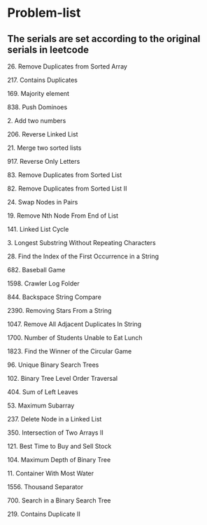 # Problem-list

## The serials are set according to the original serials in leetcode

26\. Remove Duplicates from Sorted Array

217\. Contains Duplicates

169\. Majority element

838\. Push Dominoes

2\. Add two numbers

206\. Reverse Linked List

21\. Merge two sorted lists

917\. Reverse Only Letters

83\. Remove Duplicates from Sorted List

82\. Remove Duplicates from Sorted List II

24\. Swap Nodes in Pairs

19\. Remove Nth Node From End of List

141\. Linked List Cycle

3\. Longest Substring Without Repeating Characters

28\. Find the Index of the First Occurrence in a String

682\. Baseball Game

1598\. Crawler Log Folder

844\. Backspace String Compare

2390\. Removing Stars From a String

1047\. Remove All Adjacent Duplicates In String

1700\. Number of Students Unable to Eat Lunch

1823\. Find the Winner of the Circular Game

96\. Unique Binary Search Trees

102\. Binary Tree Level Order Traversal

404\. Sum of Left Leaves

53\. Maximum Subarray

237\. Delete Node in a Linked List

350\. Intersection of Two Arrays II

121\. Best Time to Buy and Sell Stock

104\. Maximum Depth of Binary Tree

11\. Container With Most Water

1556\. Thousand Separator

700\. Search in a Binary Search Tree

219\. Contains Duplicate II
